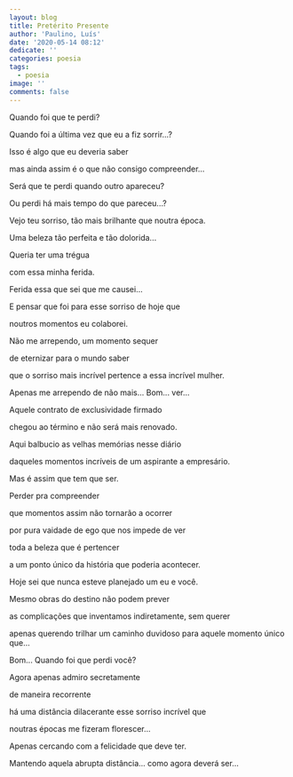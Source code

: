 ```yaml
---
layout: blog
title: Pretérito Presente
author: 'Paulino, Luís'
date: '2020-05-14 08:12'
dedicate: ''
categories: poesia
tags:
  - poesia
image: ''
comments: false
---
```

Quando foi que te perdi?

Quando foi a última vez que eu a fiz sorrir...?



Isso é algo que eu deveria saber

mas ainda assim é o que não consigo compreender...

Será que te perdi quando outro apareceu?

Ou perdi há mais tempo do que pareceu...?



Vejo teu sorriso, tão mais brilhante que noutra época.

Uma beleza tão perfeita e tão dolorida...

Queria ter uma trégua

com essa minha ferida.

Ferida essa que sei que me causei...

E pensar que foi para esse sorriso de hoje que

noutros momentos eu colaborei.



Não me arrependo, um momento sequer

de eternizar para o mundo saber

que o sorriso mais incrível pertence a essa incrível mulher.

Apenas me arrependo de não mais... Bom... ver...

Aquele contrato de exclusividade firmado

chegou ao término e não será mais renovado.

Aqui balbucio as velhas memórias nesse diário

daqueles momentos incríveis de um aspirante a empresário.

Mas é assim que tem que ser.

Perder pra compreender

que momentos assim não tornarão a ocorrer

por pura vaidade de ego que nos impede de ver

toda a beleza que é pertencer

a um ponto único da história que poderia acontecer.



Hoje sei que nunca esteve planejado um eu e você.

Mesmo obras do destino não podem prever

as complicações que inventamos indiretamente, sem querer

apenas querendo trilhar um caminho duvidoso para aquele momento único que...



Bom... Quando foi que perdi você?

Agora apenas admiro secretamente

de maneira recorrente

há uma distância dilacerante esse sorriso incrível que

noutras épocas me fizeram florescer...

Apenas cercando com a felicidade que deve ter.

Mantendo aquela abrupta distância... como agora deverá ser...
